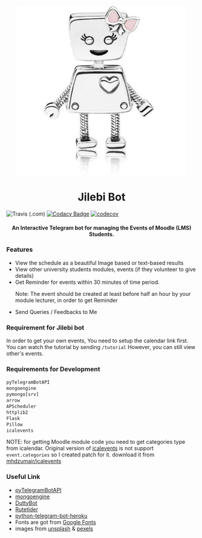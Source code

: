 <p align="center">
    <img src="images/photo_2020-12-08_13-26-48.jpg" width=450 height=450 align=center>
</p>
<h1 align="center">Jilebi Bot</h1>

![Travis (.com)](https://img.shields.io/travis/com/mhdzumair/Jilebi-Bot)
[![Codacy Badge](https://api.codacy.com/project/badge/Grade/4eb89a0e5a2741d58245092ef01f72f5)](https://app.codacy.com/gh/mhdzumair/Jilebi-Bot?utm_source=github.com&utm_medium=referral&utm_content=mhdzumair/Jilebi-Bot&utm_campaign=Badge_Grade)
[![codecov](https://codecov.io/gh/mhdzumair/Jilebi-Bot/branch/main/graph/badge.svg?token=P8BDN38VQ6)](https://codecov.io/gh/mhdzumair/Jilebi-Bot)

<h4 align="center">An Interactive Telegram bot for managing the Events of Moodle (LMS) Students.</h4>

### Features

* View the schedule as a beautiful Image based or text-based results
* View other university students modules, events (if they volunteer to give details)
* Get Reminder for events within 30 minutes of time period.<p color="red"> Note: The event should be created at least
  before half an hour by your module lecturer, in order to get Reminder</p>
* Send Queries / Feedbacks to Me

### Requirement for Jilebi bot

In order to get your own events, You need to setup the calendar link first. You can watch the tutorial by
sending `/tutorial`
However, you can still view other's events.

### Requirements for Development

    pyTelegramBotAPI
    mongoengine
    pymongo[srv]
    arrow
    APScheduler
    httplib2
    Flask
    Pillow
    icalevents

NOTE: for getting Moodle module code you need to get categories type from icalendar. Original version
of [icalevents](https://github.com/irgangla/icalevents) is not support `event.categories` so I created patch for it.
download it from [mhdzumair/icalevents](https://github.com/mhdzumair/icalevents.git)

### Useful Link

* [pyTelegramBotAPI](https://github.com/eternnoir/pyTelegramBotAPI)
* [mongoengine](http://docs.mongoengine.org/tutorial.html)
* [DuttyBot](https://github.com/dmytrostriletskyi/DuttyBot.git)
* [Rutetider](https://github.com/dmytrostriletskyi/Rutetider)
* [python-telegram-bot-heroku](https://github.com/liuhh02/python-telegram-bot-heroku)
* Fonts are got from [Google Fonts](https://fonts.google.com/)
* images from [unsplash](https://unsplash.com/s/photos/paper-and-laptop)
  & [pexels](https://www.pexels.com/search/paper%20and%20pen/) 

